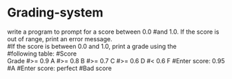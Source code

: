# Grading-system
write a program to prompt for a score between 0.0  #and 1.0. If the score is out of range, print an error message.  
#If the score is between 0.0 and 1.0, print a grade using the  
#following table: #Score   
Grade #>= 0.9     A #>= 0.8     B #>= 0.7     C #>= 0.6     D #&lt; 0.6    F  #Enter score: 0.95  #A  #Enter score: perfect #Bad score
